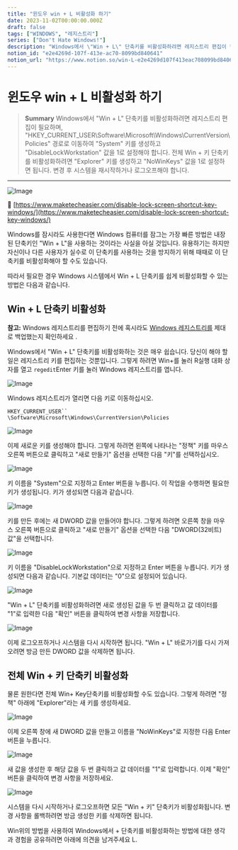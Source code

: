 ```yaml
---
title: "윈도우 win + L 비활성화 하기"
date: 2023-11-02T00:00:00.000Z
draft: false
tags: ["WINDOWS", "레지스트리"]
series: ["Don't Hate Windows!"]
description: "Windows에서 \"Win + L\" 단축키를 비활성화하려면 레지스트리 편집이 필요하며, \"HKEY_CURRENT_USER\\\\Software\\\\Microsoft\\\\Windows\\\\CurrentVersion\\\\Policies\" 경로로 이동하여 \"System\" 키를 생성하고 \"DisableLockWorkstation\" 값을 1로 설정해야 합니다. 전체 Win + 키 단축키를 비활성화하려면 \"Explorer\" 키를 생성하고 \"NoWinKeys\" 값을 1로 설정하면 됩니다. 변경 후 시스템을 재시작하거나 로그오프해야 합니다."
notion_id: "e2e4269d-107f-413e-ac70-8099bd840641"
notion_url: "https://www.notion.so/win-L-e2e4269d107f413eac708099bd840641"
---
```


# 윈도우 win + L 비활성화 하기

> **Summary**
> Windows에서 "Win + L" 단축키를 비활성화하려면 레지스트리 편집이 필요하며, "HKEY_CURRENT_USER\\Software\\Microsoft\\Windows\\CurrentVersion\\Policies" 경로로 이동하여 "System" 키를 생성하고 "DisableLockWorkstation" 값을 1로 설정해야 합니다. 전체 Win + 키 단축키를 비활성화하려면 "Explorer" 키를 생성하고 "NoWinKeys" 값을 1로 설정하면 됩니다. 변경 후 시스템을 재시작하거나 로그오프해야 합니다.

---

![Image](image_1ab968e09d47.png)

🔗 [https://www.maketecheasier.com/disable-lock-screen-shortcut-key-windows/](https://www.maketecheasier.com/disable-lock-screen-shortcut-key-windows/)

Windows를 잠시라도 사용한다면 Windows 컴퓨터를 잠그는 가장 빠른 방법은 내장된 단축키인 "Win + L"을 사용하는 것이라는 사실을 아실 것입니다. 유용하기는 하지만 자신이나 다른 사용자가 실수로 이 단축키를 사용하는 것을 방지하기 위해 때때로 이 단축키를 비활성화해야 할 수도 있습니다.

따라서 필요한 경우 Windows 시스템에서 Win + L 단축키를 쉽게 비활성화할 수 있는 방법은 다음과 같습니다.

## **Win + L 단축키 비활성화**

**참고:** Windows 레지스트리를 편집하기 전에 혹시라도 [Windows 레지스트리를](https://www.maketecheasier.com/backup-restore-windows-registry/) 제대로 백업했는지 확인하세요 .

Windows에서 "Win + L" 단축키를 비활성화하는 것은 매우 쉽습니다. 당신이 해야 할 일은 레지스트리 키를 편집하는 것뿐입니다. 그렇게 하려면 Win+를 눌러 R실행 대화 상자를 열고 `regedit`Enter 키를 눌러 Windows 레지스트리를 엽니다.

![Image](image_aabd686eaec3.jpg)

Windows 레지스트리가 열리면 다음 키로 이동하십시오.

`HKEY_CURRENT_USER`` \Software\Microsoft\Windows\CurrentVersion\Policies`

![Image](image_4311ca2a4546.jpg)

이제 새로운 키를 생성해야 합니다. 그렇게 하려면 왼쪽에 나타나는 "정책" 키를 마우스 오른쪽 버튼으로 클릭하고 "새로 만들기" 옵션을 선택한 다음 "키"를 선택하십시오.

![Image](image_c01dfaf20a92.jpg)

키 이름을 "System"으로 지정하고 Enter 버튼을 누릅니다. 이 작업을 수행하면 필요한 키가 생성됩니다. 키가 생성되면 다음과 같습니다.

![Image](image_93e06b938bd8.jpg)

키를 만든 후에는 새 DWORD 값을 만들어야 합니다. 그렇게 하려면 오른쪽 창을 마우스 오른쪽 버튼으로 클릭하고 "새로 만들기" 옵션을 선택한 다음 "DWORD(32비트) 값"을 선택합니다.

![Image](image_f6751f4dffc0.jpg)

키 이름을 "DisableLockWorkstation"으로 지정하고 Enter 버튼을 누릅니다. 키가 생성되면 다음과 같습니다. 기본값 데이터는 "0"으로 설정되어 있습니다.

![Image](image_81541b297147.jpg)

"Win + L" 단축키를 비활성화하려면 새로 생성된 값을 두 번 클릭하고 값 데이터를 "1"로 입력한 다음 "확인" 버튼을 클릭하여 변경 사항을 저장합니다.

![Image](image_3b5e234d6c4d.jpg)

이제 로그오프하거나 시스템을 다시 시작하면 됩니다. "Win + L" 바로가기를 다시 가져오려면 방금 만든 DWORD 값을 삭제하면 됩니다.

## **전체 Win + 키 단축키 비활성화**

물론 원한다면 전체 Win+ Key단축키를 비활성화할 수도 있습니다. 그렇게 하려면 "정책" 아래에 "Explorer"라는 새 키를 생성하세요.

![Image](image_87b9b211a237.jpg)

이제 오른쪽 창에 새 DWORD 값을 만들고 이름을 "NoWinKeys"로 지정한 다음 Enter 버튼을 누릅니다.

![Image](image_d1ea8c12be2f.jpg)

새 값을 생성한 후 해당 값을 두 번 클릭하고 값 데이터를 "1"로 입력합니다. 이제 "확인" 버튼을 클릭하여 변경 사항을 저장하세요.

![Image](image_0f4a672b3324.jpg)

시스템을 다시 시작하거나 로그오프하면 모든 "Win + 키" 단축키가 비활성화됩니다. 변경 사항을 롤백하려면 방금 생성한 키를 삭제하면 됩니다.

Win위의 방법을 사용하여 Windows에서 + 단축키를 비활성화하는 방법에 대한 생각과 경험을 공유하려면 아래에 의견을 남겨주세요 L.

